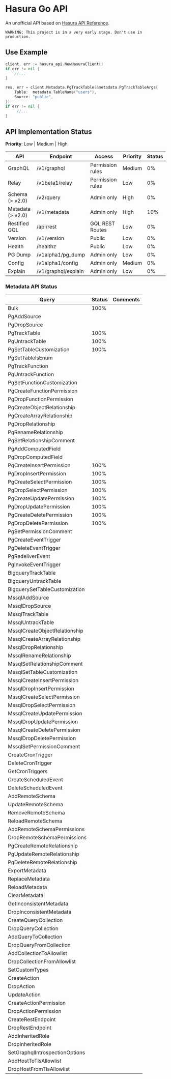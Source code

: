 # Hasura Go API

An unofficial API based on [Hasura API Reference](https://hasura.io/docs/latest/graphql/core/api-reference/index.html).

```
WARNING: This project is in a very early stage. Don't use in production.
```

## Use Example

```go
client, err := hasura_api.NewHasuraClient()
if err != nil {
    //...
}

res, err = client.Metadata.PgTrackTable(&metadata.PgTrackTableArgs{
    Table:  metadata.TableName("users"),
    Source: "public",
})
if err != nil {
     //...
}


```

## API Implementation Status

**Priority**: Low | Medium | High

| API               | Endpoint            | Access           | Priority | Status |
| ----------------- | ------------------- | ---------------- | -------- | ------ |
| GraphQL           | /v1/graphql         | Permission rules | Medium   | 0%     |
| Relay             | /v1beta1/relay      | Permission rules | Low      | 0%     |
| Schema (> v2.0)   | /v2/query           | Admin only       | High     | 0%     |
| Metadata (> v2.0) | /v1/metadata        | Admin only       | High     | 10%    |
| Restified GQL     | /api/rest           | GQL REST Routes  | Low      | 0%     |
| Version           | /v1/version         | Public           | Low      | 0%     |
| Health            | /healthz            | Public           | Low      | 0%     |
| PG Dump           | /v1alpha1/pg_dump   | Admin only       | Low      | 0%     |
| Config            | /v1alpha1/config    | Admin only       | Medium   | 0%     |
| Explain           | /v1/graphql/explain | Admin only       | Low      | 0%     |

### Metadata API Status

| Query                          | Status | Comments |
| ------------------------------ | ------ | -------- |
| Bulk                           | 100%   |          |
| PgAddSource                    |        |          |
| PgDropSource                   |        |          |
| PgTrackTable                   | 100%   |          |
| PgUntrackTable                 | 100%   |          |
| PgSetTableCustomization        | 100%   |          |
| PgSetTableIsEnum               |        |          |
| PgTrackFunction                |        |          |
| PgUntrackFunction              |        |          |
| PgSetFunctionCustomization     |        |          |
| PgCreateFunctionPermission     |        |          |
| PgDropFunctionPermission       |        |          |
| PgCreateObjectRelationship     |        |          |
| PgCreateArrayRelationship      |        |          |
| PgDropRelationship             |        |          |
| PgRenameRelationship           |        |          |
| PgSetRelationshipComment       |        |          |
| PgAddComputedField             |        |          |
| PgDropComputedField            |        |          |
| PgCreateInsertPermission       | 100%   |          |
| PgDropInsertPermission         | 100%   |          |
| PgCreateSelectPermission       | 100%   |          |
| PgDropSelectPermission         | 100%   |          |
| PgCreateUpdatePermission       | 100%   |          |
| PgDropUpdatePermission         | 100%   |          |
| PgCreateDeletePermission       | 100%   |          |
| PgDropDeletePermission         | 100%   |          |
| PgSetPermissionComment         |        |          |
| PgCreateEventTrigger           |        |          |
| PgDeleteEventTrigger           |        |          |
| PgRedeliverEvent               |        |          |
| PgInvokeEventTrigger           |        |          |
| BigqueryTrackTable             |        |          |
| BigqueryUntrackTable           |        |          |
| BigquerySetTableCustomization  |        |          |
| MssqlAddSource                 |        |          |
| MssqlDropSource                |        |          |
| MssqlTrackTable                |        |          |
| MssqlUntrackTable              |        |          |
| MssqlCreateObjectRelationship  |        |          |
| MssqlCreateArrayRelationship   |        |          |
| MssqlDropRelationship          |        |          |
| MssqlRenameRelationship        |        |          |
| MssqlSetRelationshipComment    |        |          |
| MssqlSetTableCustomization     |        |          |
| MssqlCreateInsertPermission    |        |          |
| MssqlDropInsertPermission      |        |          |
| MssqlCreateSelectPermission    |        |          |
| MssqlDropSelectPermission      |        |          |
| MssqlCreateUpdatePermission    |        |          |
| MssqlDropUpdatePermission      |        |          |
| MssqlCreateDeletePermission    |        |          |
| MssqlDropDeletePermission      |        |          |
| MssqlSetPermissionComment      |        |          |
| CreateCronTrigger              |        |          |
| DeleteCronTrigger              |        |          |
| GetCronTriggers                |        |          |
| CreateScheduledEvent           |        |          |
| DeleteScheduledEvent           |        |          |
| AddRemoteSchema                |        |          |
| UpdateRemoteSchema             |        |          |
| RemoveRemoteSchema             |        |          |
| ReloadRemoteSchema             |        |          |
| AddRemoteSchemaPermissions     |        |          |
| DropRemoteSchemaPermissions    |        |          |
| PgCreateRemoteRelationship     |        |          |
| PgUpdateRemoteRelationship     |        |          |
| PgDeleteRemoteRelationship     |        |          |
| ExportMetadata                 |        |          |
| ReplaceMetadata                |        |          |
| ReloadMetadata                 |        |          |
| ClearMetadata                  |        |          |
| GetInconsistentMetadata        |        |          |
| DropInconsistentMetadata       |        |          |
| CreateQueryCollection          |        |          |
| DropQueryCollection            |        |          |
| AddQueryToCollection           |        |          |
| DropQueryFromCollection        |        |          |
| AddCollectionToAllowlist       |        |          |
| DropCollectionFromAllowlist    |        |          |
| SetCustomTypes                 |        |          |
| CreateAction                   |        |          |
| DropAction                     |        |          |
| UpdateAction                   |        |          |
| CreateActionPermission         |        |          |
| DropActionPermission           |        |          |
| CreateRestEndpoint             |        |          |
| DropRestEndpoint               |        |          |
| AddInheritedRole               |        |          |
| DropInheritedRole              |        |          |
| SetGraphqlIntrospectionOptions |        |          |
| AddHostToTlsAllowlist          |        |          |
| DropHostFromTlsAllowlist       |        |          |
